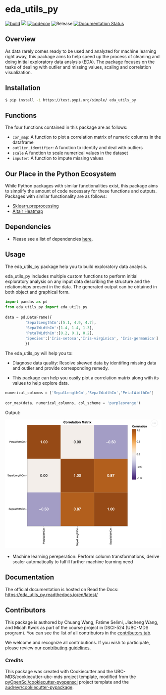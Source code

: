 # eda_utils_py 

[![build](https://github.com/UBC-MDS/eda_utils_py/actions/workflows/build.yml/badge.svg)](https://github.com/UBC-MDS/eda_utils_py/actions/workflows/build.yml) ![](https://github.com/chuangw46/eda_utils_py/workflows/build/badge.svg) [![codecov](https://codecov.io/gh/chuangw46/eda_utils_py/branch/main/graph/badge.svg)](https://codecov.io/gh/chuangw46/eda_utils_py) ![Release](https://github.com/chuangw46/eda_utils_py/workflows/Release/badge.svg) [![Documentation Status](https://readthedocs.org/projects/eda_utils_py/badge/?version=latest)](https://eda_utils_py.readthedocs.io/en/latest/?badge=latest)

## Overview 

As data rarely comes ready to be used and analyzed for machine learning right away, this package aims to help speed up the process of cleaning and doing initial exploratory data anslysis (EDA). The package focuses on the tasks of dealing with outlier and missing values, scaling and correlation visualization.

## Installation

```bash
$ pip install -i https://test.pypi.org/simple/ eda_utils_py
```

## Functions

The four functions contained in this package are as follows:
- `cor_map`: A function to plot a correlation matrix of numeric columns in the dataframe
- `outlier_identifier`: A function to identify and deal with outliers
- `scale` A function to scale numerical values in the dataset
- `imputer`: A function to impute missing values


## Our Place in the Python Ecosystem

While Python packages with similar functionalities exist, this package aims to simplify the amount of code necessary for these functions and outputs. Packages with similar functionality are as follows:

- [Sklearn.preprocessing]( https://scikit-learn.org/stable/modules/preprocessing.html)
- [Altair Heatmap](https://altair-viz.github.io/gallery/layered_heatmap_text.html)

## Dependencies

- Please see a list of dependencies [here](pyproject.toml).

## Usage
The eda_utils_py package help you to build exploratory data analysis.

eda_utils_py includes multiple custom functions to perform initial exploratory analysis on any input data describing the structure and the relationships present in the data. The generated output can be obtained in both object and graphical form. 

```python
import pandas as pd
from eda_utils_py import eda_utils_py

data = pd.DataFrame({
         'SepalLengthCm':[5.1, 4.9, 4.7],
         'SepalWidthCm':[1.4, 1.4, 1.3],
         'PetalWidthCm':[0.2, 0.1, 0.2],
         'Species':['Iris-setosa','Iris-virginica', 'Iris-germanica']
         })
```

The eda_utils_py will help you to:
- Diagnose data quality: Resolve skewed data by identifing missing data and outlier and provide corresponding remedy.


- This package can help you easily plot a correlation matrix along with its values to help explore data.

```python
numerical_columns = ['SepalLengthCm','SepalWidthCm','PetalWidthCm']

cor_map(data, numerical_columns, col_scheme = 'purpleorange')

```
Output:

![cor_map_output](images/cor_map.output.png)

- Machine learning pereperation: Perform column transformations, derive scaler automatically to fulfill further machine learning need
    
## Documentation

The official documentation is hosted on Read the Docs: https://eda_utils_py.readthedocs.io/en/latest/

## Contributors

This package is authored by Chuang Wang, Fatime Selimi, Jiacheng Wang, and Micah Kwok as part of the course project in DSCI-524 (UBC-MDS program). You can see the list of all contributors in the [contributors tab](https://github.com/UBC-MDS/eda_utils_py/graphs/contributors).

We welcome and recognize all contributions. If you wish to participate, please review our [contributing guidelines](https://github.com/UBC-MDS/eda_utils_py/blob/main/CONTRIBUTING.rst). 

### Credits

This package was created with Cookiecutter and the UBC-MDS/cookiecutter-ubc-mds project template, modified from the [pyOpenSci/cookiecutter-pyopensci](https://github.com/pyOpenSci/cookiecutter-pyopensci) project template and the [audreyr/cookiecutter-pypackage](https://github.com/audreyr/cookiecutter-pypackage).

